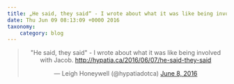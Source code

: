 ```yaml
---
title: „He said, they said“ - I wrote about what it was like being involved with Jacob. http://hypatia.ca/2016/06/07/he-said-they-said
date: Thu Jun 09 08:13:09 +0000 2016
taxonomy:
    category: blog
---
```

<blockquote class="twitter-tweet" align="center"><p lang="en" dir="ltr">&quot;He said, they said&quot; - I wrote about what it was like being involved with Jacob. <a href="http://hypatia.ca/2016/06/07/he-said-they-said">http://hypatia.ca/2016/06/07/he-said-they-said</a></p>&mdash; Leigh Honeywell (@hypatiadotca) <a href="https://twitter.com/hypatiadotca/status/740339378233315328">June 8, 2016</a></blockquote>
